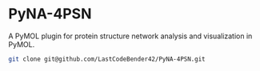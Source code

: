 # PyNA-4PSN
A PyMOL plugin for protein structure network analysis and visualization in PyMOL.

```bash
git clone git@github.com/LastCodeBender42/PyNA-4PSN.git
```
